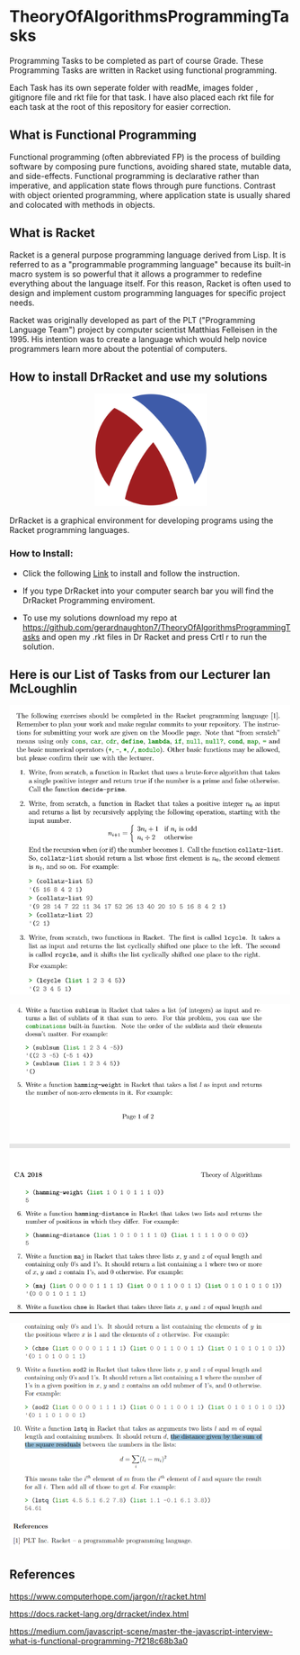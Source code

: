 # TheoryOfAlgorithmsProgrammingTasks
Programming Tasks to be completed as part of course Grade. These Programming Tasks are written in Racket using functional programming. 

Each Task has its own seperate folder with readMe, images folder , gitignore file and rkt file for that task. I have also placed each rkt file for each task at the root of this repository for easier correction.

## What is Functional Programming

Functional programming (often abbreviated FP) is the process of building software by composing pure functions, avoiding shared state, mutable data, and side-effects. Functional programming is declarative rather than imperative, and application state flows through pure functions. Contrast with object oriented programming, where application state is usually shared and colocated with methods in objects.

## What is Racket

Racket is a general purpose programming language derived from Lisp. It is referred to as a "programmable programming language" because its built-in macro system is so powerful that it allows a programmer to redefine everything about the language itself. For this reason, Racket is often used to design and implement custom programming languages for specific project needs.

Racket was originally developed as part of the PLT ("Programming Language Team") project by computer scientist Matthias Felleisen in the 1995. His intention was to create a language which would help novice programmers learn more about the potential of computers.

## How to install DrRacket and use my solutions

<p align="center"><img src="Images/racket-logo.svg" width="200" length="200"></p>

DrRacket is a graphical environment for developing programs using the Racket programming languages.

### How to Install:

* Click the following [Link](https://download.racket-lang.org/) to install and follow the instruction.

* If you type DrRacket into your computer search bar you will find the DrRacket Programming enviroment.

* To use my solutions download my repo at https://github.com/gerardnaughton7/TheoryOfAlgorithmsProgrammingTasks and open my .rkt files in Dr Racket and press Crtl r to run the solution. 

## Here is our List of Tasks from our Lecturer Ian McLoughlin

<p><img src="Images/Tasks.PNG" width="500" length="300"></p>
<p><img src="Images/Tasks2.PNG" width="500" length="300"></p>
<p><img src="Images/Task3.PNG" width="500" length="300"></p>

## References

https://www.computerhope.com/jargon/r/racket.html

https://docs.racket-lang.org/drracket/index.html

https://medium.com/javascript-scene/master-the-javascript-interview-what-is-functional-programming-7f218c68b3a0